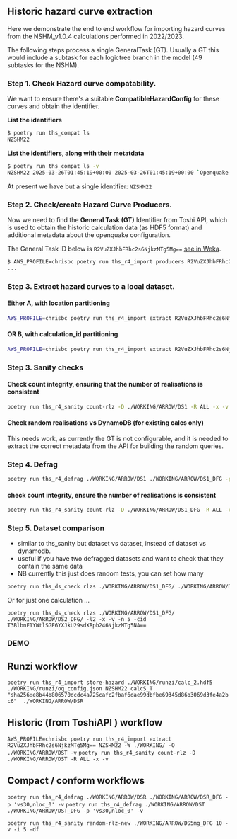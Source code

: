 ## Historic hazard curve extraction

Here we demonstrate the end to end workflow for importing hazard curves from the NSHM_v1.0.4
 calculations performed in 2022/2023.

The following steps process a single GeneralTask (GT). Usually a GT this would include a subtask 
 for each logictree branch in the model (49 subtasks for the NSHM).

### Step 1. Check Hazard curve compatability. 

We want to ensure there's a suitable **CompatibleHazardConfig** for these curves and obtain the identifier.

**List the identifiers**

```bash
$ poetry run ths_compat ls
NZSHM22
```

**List the identifiers, along with their metatdata**

```bash
$ poetry run ths_compat ls -v
NZSHM22 2025-03-26T01:45:19+00:00 2025-03-26T01:45:19+00:00 `Openquake hazard calculation standard from openquake-engine>=3.16 as used in NSHM_v1.*`
```

At present we have but a single identifier: `NZSHM22`

### Step 2. Check/create Hazard Curve Producers.

Now we need to find the **General Task (GT)** Identifier from Toshi API, which is used to obtain the
 historic calculation data (as HDF5 format) and additional metadata about the openquake configuration.

The General Task ID below is `R2VuZXJhbFRhc2s6NjkzMTg5Mg==` [see in Weka](http://nzshm22-weka-ui-test.s3-website-ap-southeast-2.amazonaws.com/GeneralTask/R2VuZXJhbFRhc2s6NjkzMTg5Mg==).

```bash
$ AWS_PROFILE=chrisbc poetry run ths_r4_import producers R2VuZXJhbFRhc2s6NjkzMTg5Mg== NZSHM22 -W ./WORKING/
...
```

### Step 3. Extract hazard curves to a local dataset.


#### Either A, with location partitioning

```bash
AWS_PROFILE=chrisbc poetry run ths_r4_import extract R2VuZXJhbFRhc2s6NjkzMTg5Mg== NZSHM22 -W ./WORKING/ -O ./WORKING/ARROW/DS1 -v
```

#### OR B, with calculation_id partitioning

```bash
AWS_PROFILE=chrisbc poetry run ths_r4_import extract R2VuZXJhbFRhc2s6NjkzMTg5Mg== NZSHM22 -W ./WORKING/ -O ./WORKING/ARROW/DS2 -v -CID
```

### Step 3. Sanity checks

#### Check count integrity, ensuring that the number of realisations is consistent

```bash
poetry run ths_r4_sanity count-rlz -D ./WORKING/ARROW/DS1 -R ALL -x -v
```

#### Check random realisations vs DynamoDB (for existing calcs only)

This needs work, as currently the GT is not configurable, and it is needed to extract the correct metadata from the API for 
building the random queries.

### Step 4. Defrag

```bash
poetry run ths_r4_defrag ./WORKING/ARROW/DS1 ./WORKING/ARROW/DS1_DFG -p 'vs30,nloc_0' -v
```

#### check count integrity, ensure the number of realisations is consistent

```bash
poetry run ths_r4_sanity count-rlz -D ./WORKING/ARROW/DS1_DFG -R ALL -x -v
```

### Step 5. Dataset comparison

 - similar to ths_sanity but dataset vs dataset, instead of dataset vs dynamodb.
 - useful if you have two defragged datasets and want to check that they contain the same  data
 - NB currently this just does random tests, you can set how many

```bash
poetry run ths_ds_check rlzs ./WORKING/ARROW/DS1_DFG/ ./WORKING/ARROW/DS2_DFG/ -l2 -x -v
```

Or for just one calculation ...

```
poetry run ths_ds_check rlzs ./WORKING/ARROW/DS1_DFG/ ./WORKING/ARROW/DS2_DFG/ -l2 -x -v -n 5 -cid T3BlbnF1YWtlSGF6YXJkU29sdXRpb246NjkzMTg5NA==
```

### DEMO

## Runzi workflow
`poetry run ths_r4_import store-hazard ./WORKING/runzi/calc_2.hdf5 ./WORKING/runzi/oq_config.json NZSHM22 calcS_T "sha256:e8b44b806570dcdc4a725cafc2fbaf6dae99dbfbe69345d86b3069d3fe4a2bc6"  ./WORKING/ARROW/DSR`

## Historic (from ToshiAPI ) workflow
`AWS_PROFILE=chrisbc poetry run ths_r4_import extract R2VuZXJhbFRhc2s6NjkzMTg5Mg== NZSHM22 -W ./WORKING/ -O ./WORKING/ARROW/DST -v`
`poetry run ths_r4_sanity count-rlz -D ./WORKING/ARROW/DST -R ALL -x -v`

## Compact / conform workflows

`poetry run ths_r4_defrag ./WORKING/ARROW/DSR ./WORKING/ARROW/DSR_DFG -p 'vs30,nloc_0' -v`
`poetry run ths_r4_defrag ./WORKING/ARROW/DST ./WORKING/ARROW/DST_DFG -p 'vs30,nloc_0' -v`


`poetry run ths_r4_sanity random-rlz-new ./WORKING/ARROW/DS5mg_DFG 10 -v -i 5 -df`
